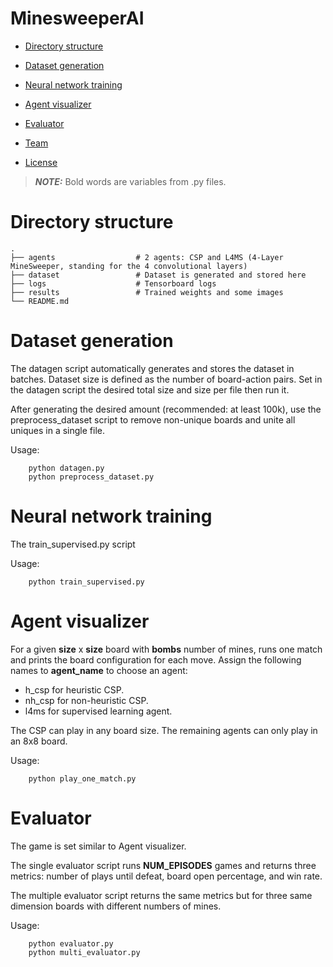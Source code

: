 # MinesweeperAI

- [Directory structure](#directory_structure)
- [Dataset generation](#dataset_generation)
- [Neural network training](#neural_network_training)
- [Agent visualizer](#agent_visualizer)
- [Evaluator](#evaluator)

- [Team](#team)
- [License](#license)


> **_NOTE:_** Bold words are variables from .py files.

# Directory structure
    .
    ├── agents                  # 2 agents: CSP and L4MS (4-Layer MineSweeper, standing for the 4 convolutional layers)
    ├── dataset                 # Dataset is generated and stored here
    ├── logs                    # Tensorboard logs
    ├── results                 # Trained weights and some images
    └── README.md

# Dataset generation

The datagen script automatically generates and stores the dataset in batches. Dataset size is defined as the number of board-action pairs. Set in the datagen script the desired total size and size per file then run it.

After generating the desired amount (recommended: at least 100k), use the preprocess_dataset script to remove non-unique boards and unite all uniques in a single file.

Usage:

        python datagen.py
        python preprocess_dataset.py

# Neural network training

The train_supervised.py script 

Usage:

        python train_supervised.py

# Agent visualizer

For a given **size** x **size** board with **bombs** number of mines, runs one match and prints the board configuration for each move. Assign the following names to **agent_name** to choose an agent:

- h_csp for heuristic CSP.
- nh_csp for non-heuristic CSP.
- l4ms for supervised learning agent.

The CSP can play in any board size. The remaining agents can only play in an 8x8 board.

Usage:

        python play_one_match.py

# Evaluator

The game is set similar to Agent visualizer.

The single evaluator script runs **NUM_EPISODES** games and returns three metrics: number of plays until defeat, board open percentage, and win rate.

The multiple evaluator script returns the same metrics but for three same dimension boards with different numbers of mines.

Usage:

        python evaluator.py
        python multi_evaluator.py
